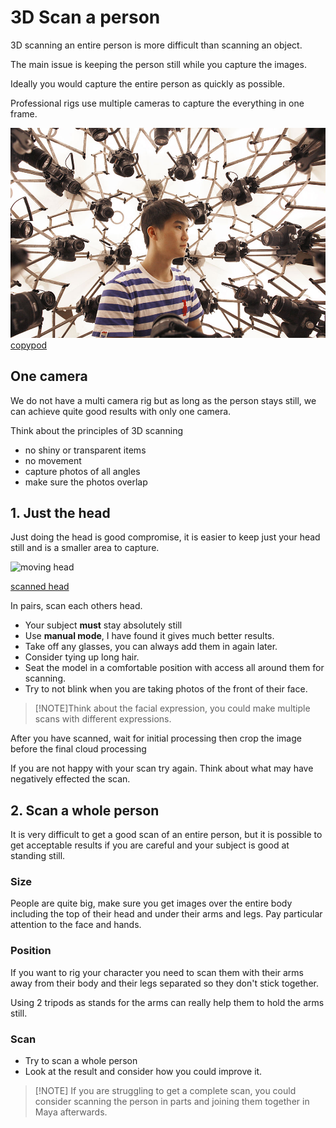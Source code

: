 
# 3D Scan a person

3D scanning an entire person is more difficult than scanning an object.

The main issue is keeping the person still while you capture the images.

Ideally you would capture the entire person as quickly as possible.

Professional rigs use multiple cameras to capture the everything in one frame.

![](images/copypod.jpg)
[copypod](https://www.designboom.com/design/peoples-architecture-office-3d-copypod-pavilion-05-23-2017/)

## One camera

We do not have a multi camera rig but as long as the person stays still, we can achieve quite good results with only one camera.

Think about the principles of 3D scanning

- no shiny or transparent items
- no movement
- capture photos of all angles
- make sure the photos overlap

## 1. Just the head

Just doing the head is good compromise, it is easier to keep just your head still and is a smaller area to capture.

![moving head](images/moving_head.gif)

[scanned head](https://sketchfab.com/3d-models/grandpa-realityscan-35316e9640384a5589ab662a4f4998c8)


In pairs, scan each others head.

- Your subject **must** stay absolutely still
- Use **manual mode**, I have found it gives much better results.
- Take off any glasses, you can always add them in again later.
- Consider tying up long hair.
- Seat the model in a comfortable position with access all around them for scanning.
- Try to not blink when you are taking photos of the front of their face.

> [!NOTE]Think about the facial expression, you could make multiple scans with different expressions.

After you have scanned, wait for initial processing then crop the image before the final cloud processing

If you are not happy with your scan try again. Think about what may have negatively effected the scan.

## 2. Scan a whole person

It is very difficult to get a good scan of an entire person, but it is possible to get acceptable results if you are careful and your subject is good at standing still.

### Size

People are quite big, make sure you get images over the entire body including the top of their head and under their arms and legs. Pay particular attention to the face and hands. 

### Position

If you want to rig your character you need to scan them with their arms away from their body and their legs separated so they don't stick together.

Using 2 tripods as stands for the arms can really help them to hold the arms still.

### Scan

- Try to scan a whole person
- Look at the result and consider how you could improve it.

> [!NOTE] If you are struggling to get a complete scan, you could consider scanning the person in parts and joining them together in Maya afterwards.


